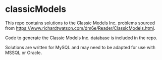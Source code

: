 # classicModels

This repo contains solutions to the Classic Models Inc. problems sourced from https://www.richardtwatson.com/dm6e/Reader/ClassicModels.html.

Code to generate the Classic Models Inc. database is included in the repo.

Solutions are written for MySQL and may need to be adapted for use with MSSQL or Oracle.
